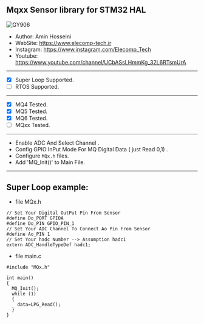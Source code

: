 ## Mqxx Sensor library for STM32 HAL

![GY906](https://www.google.com/url?sa=i&url=https%3A%2F%2Fwww.waveshare.com%2Fmq-2-gas-sensor.htm&psig=AOvVaw39gI1cQgTQxBoH2NanlIS1&ust=1618222886727000&source=images&cd=vfe&ved=0CAIQjRxqFwoTCIiquJb89e8CFQAAAAAdAAAAABAJ)


*	Author:     Amin Hosseini
*	WebSite:    https://www.elecomp-tech.ir
*	Instagram:  https://www.instagram.com/Elecomp_Tech
*	Youtube:    https://www.youtube.com/channel/UCbASsLHmmKg_32L6RTsmUrA
--------------------------------------------------------------------------------
* [x] Super Loop Supported.
* [ ] RTOS Supported.
--------------------------------------------------------------------------------
* [x] MQ4 Tested.
* [x] MQ5 Tested.
* [x] MQ6 Tested.
* [ ] MQxx Tested.
-------------------------------------------------------------------------------- 
* Enable ADC And Select Channel .
* Config GPIO InPut Mode For MQ Digital Data ( just Read 0,1) .
* Configure `MQx.h` files.
* Add 'MQ_Init()' to Main File.

--------------------------------------------------------------------------------
## Super Loop example:
* file MQx.h
``` 
// Set Your Digital OutPut Pin From Sensor 
#define Do_PORT GPIOA
#define Do_PIN GPIO_PIN_1
// Set Your ADC Channel To Connect Ao Pin From Sensor
#define Ao_PIN 1
// Set Your hadc Number --> Assumption hadc1
extern ADC_HandleTypeDef hadc1;
```
* file main.c   
```
#include "MQx.h"

int main()
{
  MQ_Init();
  while (1)
  {
    data=LPG_Read();
  }  
}
```
